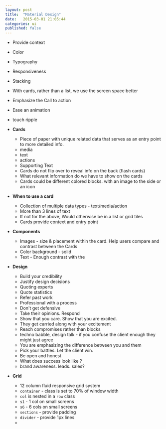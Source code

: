 ```yaml
---
layout: post
title:  "Material Design"
date:   2015-03-01 21:05:44
categories: ui
published: false
---
```


* Provide context
* Color
* Typography
* Responsiveness
* Stacking
* With cards, rather than a list, we use the screen space better
* Emphasize the Call to action
* Ease an animation
* touch ripple

* __Cards__
  * Piece of paper with unique related data that serves as an entry point to more detailed info. 
  * media
  * text
  * actions
  * Supporting Text
  * Cards do not flip over to reveal info on the back (flash cards)
  * What relevant information do we have to show on the cards
  * Cards could be different colored blocks. with an image to the side or an icon

* __When to use a card__
  * Collection of multiple data types - text/media/action
  * More than 3 lines of text
  * If not for the above, Would otherwise be in a list or grid tiles
  * Cards provide context and entry point

* __Components__
  * Images - size & placement within the card. Help users compare and contrast between the Cards
  * Color background - solid
  * Text - Enough contrast with the 

* __Design__
  * Build your credibility
  * Justify design decisions
  * Quoting experts
  * Quote statistics
  * Refer past work
  * Professional with a process
  * Don't get defensive
  * Take their opinions. Respond 
  * Show that you care. Show that you are excited.
  * They get carried along with your excitement
  * Reach compromises rather than blocks
  * techno babble, design talk - if you confuse the client enough they might just agree
  * You are emphasizing the difference between you and them
  * Pick your battles. Let the client win.
  * Be open and honest
  * What does success look like ?
  * brand awareness. leads. sales?

* __Grid__
  * 12 column fluid responsive grid system
  * `container` - class is set to 70% of window width
  * `col` is nested in a `row` class
  * `s1` - 1 col on small screens
  * `s6` - 6 cols on small screens
  * `sections` - provide padding
  * `divider` - provide 1px lines
  * 


